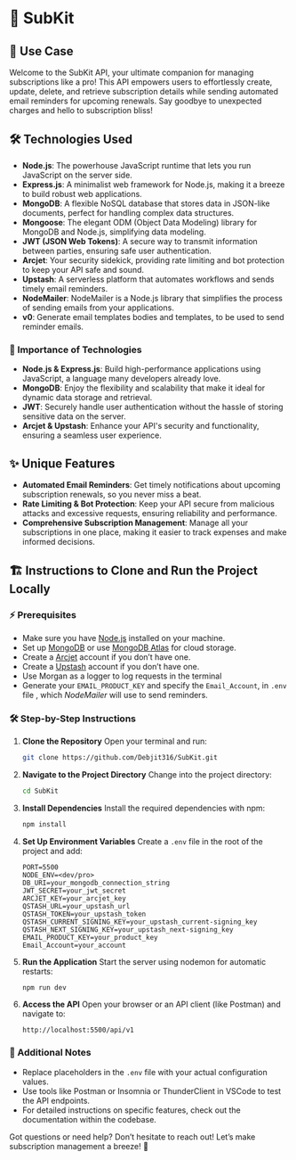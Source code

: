 # 🎉 SubKit

## 🚀 Use Case
Welcome to the SubKit API, your ultimate companion for managing subscriptions like a pro! This API empowers users to effortlessly create, update, delete, and retrieve subscription details while sending automated email reminders for upcoming renewals. Say goodbye to unexpected charges and hello to subscription bliss!

## 🛠 Technologies Used
- **Node.js**: The powerhouse JavaScript runtime that lets you run JavaScript on the server side.
- **Express.js**: A minimalist web framework for Node.js, making it a breeze to build robust web applications.
- **MongoDB**: A flexible NoSQL database that stores data in JSON-like documents, perfect for handling complex data structures.
- **Mongoose**: The elegant ODM (Object Data Modeling) library for MongoDB and Node.js, simplifying data modeling.
- **JWT (JSON Web Tokens)**: A secure way to transmit information between parties, ensuring safe user authentication.
- **Arcjet**: Your security sidekick, providing rate limiting and bot protection to keep your API safe and sound.
- **Upstash**: A serverless platform that automates workflows and sends timely email reminders.
- **NodeMailer**: NodeMailer is a Node.js library that simplifies the process of sending emails from your applications.
- **v0**: Generate email templates bodies and templates, to be used to send reminder emails.

### 🌟 Importance of Technologies
- **Node.js & Express.js**: Build high-performance applications using JavaScript, a language many developers already love.
- **MongoDB**: Enjoy the flexibility and scalability that make it ideal for dynamic data storage and retrieval.
- **JWT**: Securely handle user authentication without the hassle of storing sensitive data on the server.
- **Arcjet & Upstash**: Enhance your API's security and functionality, ensuring a seamless user experience.

## ✨ Unique Features
- **Automated Email Reminders**: Get timely notifications about upcoming subscription renewals, so you never miss a beat.
- **Rate Limiting & Bot Protection**: Keep your API secure from malicious attacks and excessive requests, ensuring reliability and performance.
- **Comprehensive Subscription Management**: Manage all your subscriptions in one place, making it easier to track expenses and make informed decisions.

## 🏗 Instructions to Clone and Run the Project Locally

### ⚡ Prerequisites
- Make sure you have [Node.js](https://nodejs.org/) installed on your machine.
- Set up [MongoDB](https://www.mongodb.com/) or use [MongoDB Atlas](https://www.mongodb.com/cloud/atlas) for cloud storage.
- Create a [Arcjet](https://arcjet.com) account if you don’t have one.
- Create a [Upstash](https://upstash.com/) account if you don’t have one.
- Use Morgan as a logger to log requests in the terminal
- Generate your `EMAIL_PRODUCT_KEY`  and specify the `Email_Account`, in `.env` file , which *NodeMailer* will use to send reminders.

### 🛠 Step-by-Step Instructions

1. **Clone the Repository**
   Open your terminal and run:
   ```bash
   git clone https://github.com/Debjit316/SubKit.git
   ```

2. **Navigate to the Project Directory**
   Change into the project directory:
   ```bash
   cd SubKit
   ```

3. **Install Dependencies**
   Install the required dependencies with npm:
   ```bash
   npm install
   ```

4. **Set Up Environment Variables**
   Create a `.env` file in the root of the project and add:
   ```plaintext
   PORT=5500
   NODE_ENV=<dev/pro>
   DB_URI=your_mongodb_connection_string
   JWT_SECRET=your_jwt_secret
   ARCJET_KEY=your_arcjet_key
   QSTASH_URL=your_upstash_url
   QSTASH_TOKEN=your_upstash_token
   QSTASH_CURRENT_SIGNING_KEY=your_upstash_current-signing_key
   QSTASH_NEXT_SIGNING_KEY=your_upstash_next-signing_key
   EMAIL_PRODUCT_KEY=your_product_key
   Email_Account=your_account
   ```

5. **Run the Application**
   Start the server using nodemon for automatic restarts:
   ```bash
   npm run dev
   ```

6. **Access the API**
   Open your browser or an API client (like Postman) and navigate to:
   ```
   http://localhost:5500/api/v1
   ```

### 📝 Additional Notes
- Replace placeholders in the `.env` file with your actual configuration values.
- Use tools like Postman or Insomnia or ThunderClient in VSCode to test the API endpoints.
- For detailed instructions on specific features, check out the documentation within the codebase.

Got questions or need help? Don’t hesitate to reach out! Let’s make subscription management a breeze! 🍃
